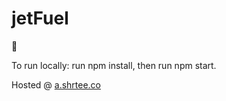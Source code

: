 # jetFuel
🌈

To run locally: run npm install, then run npm start.

Hosted @ [a.shrtee.co](http://a.shrtee.co/)
